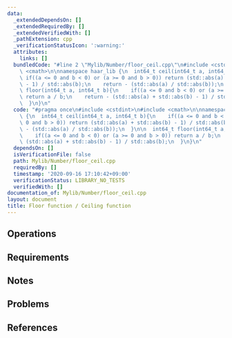 ```yaml
---
data:
  _extendedDependsOn: []
  _extendedRequiredBy: []
  _extendedVerifiedWith: []
  _pathExtension: cpp
  _verificationStatusIcon: ':warning:'
  attributes:
    links: []
  bundledCode: "#line 2 \"Mylib/Number/floor_ceil.cpp\"\n#include <cstdint>\n#include\
    \ <cmath>\n\nnamespace haar_lib {\n  int64_t ceil(int64_t a, int64_t b){\n   \
    \ if((a <= 0 and b < 0) or (a >= 0 and b > 0)) return (std::abs(a) + std::abs(b)\
    \ - 1) / std::abs(b);\n    return - (std::abs(a) / std::abs(b));\n  }\n\n  int64_t\
    \ floor(int64_t a, int64_t b){\n    if((a <= 0 and b < 0) or (a >= 0 and b > 0))\
    \ return a / b;\n    return - (std::abs(a) + std::abs(b) - 1) / std::abs(b);\n\
    \  }\n}\n"
  code: "#pragma once\n#include <cstdint>\n#include <cmath>\n\nnamespace haar_lib\
    \ {\n  int64_t ceil(int64_t a, int64_t b){\n    if((a <= 0 and b < 0) or (a >=\
    \ 0 and b > 0)) return (std::abs(a) + std::abs(b) - 1) / std::abs(b);\n    return\
    \ - (std::abs(a) / std::abs(b));\n  }\n\n  int64_t floor(int64_t a, int64_t b){\n\
    \    if((a <= 0 and b < 0) or (a >= 0 and b > 0)) return a / b;\n    return -\
    \ (std::abs(a) + std::abs(b) - 1) / std::abs(b);\n  }\n}\n"
  dependsOn: []
  isVerificationFile: false
  path: Mylib/Number/floor_ceil.cpp
  requiredBy: []
  timestamp: '2020-09-16 17:10:42+09:00'
  verificationStatus: LIBRARY_NO_TESTS
  verifiedWith: []
documentation_of: Mylib/Number/floor_ceil.cpp
layout: document
title: Floor function / Ceiling function
---
```


## Operations

## Requirements

## Notes

## Problems

## References
